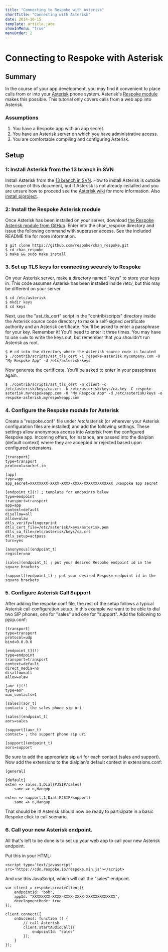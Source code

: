 ```yaml
---
title: "Connecting to Respoke with Asterisk"
shortTitle: "Connecting with Asterisk"
date: 2014-10-15
template: article.jade
showInMenu: "true"
menuOrder: 2
---
```


# Connecting to Respoke with Asterisk

## Summary

In the course of your app development, you may find it convenient to place calls from or into your [Asterisk](http://asterisk.org/) phone system. Asterisk's [Respoke module](https://github.com/respoke/chan_respoke) makes this possible. This tutorial only covers calls from a web app into Asterisk.

### Assumptions

1. You have a Respoke app with an app secret.
1. You have an Asterisk server on which you have administrative access.
1. You are comfortable compiling and configuring Asterisk.

## Setup

### 1: Install Asterisk from the 13 branch in SVN

Install Asterisk from the [13 branch in SVN](http://svn.asterisk.org/svn/asterisk/branches/13/). How to install Asterisk is outside the scope of this document, but if Asterisk is not already installed and you are unsure how to proceed see the [Asterisk wiki](https://wiki.asterisk.org/wiki/display/AST/Installing+Asterisk) for more information. Also [install pjproject](https://wiki.asterisk.org/wiki/display/AST/Building+and+Installing+pjproject).

### 2: Install the Respoke Asterisk module

Once Asterisk has been installed on your server, download [the Respoke Asterisk module from GitHub](https://github.com/respoke/chan_respoke). Enter into the chan_respoke directory and issue the following command with superuser access. See the included README file for more information.

    $ git clone https://github.com/respoke/chan_respoke.git
    $ cd chan_respoke
    $ make && sudo make install

### 3. Set up TLS keys for connecting securely to Respoke

On your Asterisk server, make a directory named "keys" to store your keys in. This code assumes Asterisk has been installed inside /etc/, but this may be different on your server.

    $ cd /etc/asterisk
    $ mkdir keys
    $ cd keys

Next, use the "ast_tls_cert" script in the "contrib/scripts" directory inside the Asterisk source code directory to make a self-signed certificate authority and an Asterisk certificate. You'll be asked to enter a passphrase for your key. Remember it! You'll need to enter it three times. You may have to use `sudo` to write the keys out, but remember that you shouldn't run Asterisk as root.

    $ # cd into the directory where the Asterisk source code is located
    $ ./contrib/scripts/ast_tls_cert -C respoke-asterisk.mycompany.com -O "My Respoke App" -d /etc/asterisk/keys

Now generate the certificate.  You'll be asked to enter in your passphrase again.

    $ ./contrib/scripts/ast_tls_cert -m client -c /etc/asterisk/keys/ca.crt -k /etc/asterisk/keys/ca.key -C respoke-asterisk.myrespokeapp.com -O "My Respoke App" -d /etc/asterisk/keys -o respoke-asterisk.myrespokeapp.com


### 4. Configure the Respoke module for Asterisk

Create a "respoke.conf" file under /etc/asterisk (or wherever your Asterisk configuration files are installed) and add the following settings. These settings allow anonymous access into Asterisk from the configured Respoke app. Incoming offers, for instance, are passed into the dialplan (default context) where they are accepted or rejected based upon configured extensions.

    [transport]
    type=transport
    protocol=socket.io

    [app]
    type=app
    app_secret=XXXXXXXX-XXXX-XXXX-XXXX-XXXXXXXXXXXXX ;Respoke app secret

    [endpoint_t](!) ; template for endpoints below
    type=endpoint
    transport=transport
    app=app
    context=default
    disallow=all
    allow=ulaw
    dtls_verify=fingerprint
    dtls_cert_file=/etc/asterisk/keys/asterisk.pem
    dtls_ca_file=/etc/asterisk/keys/ca.crt
    dtls_setup=actpass
    turn=yes

    [anonymous](endpoint_t)
    register=no

    [sales](endpoint_t) ; put your desired Respoke endpoint id in the square brackets

    [support](endpoint_t) ; put your desired Respoke endpoint id in the square brackets

### 5. Configure Asterisk Call Support

After adding the respoke.conf file, the rest of the setup follows a typical Asterisk call configuration setup. In this example we want to be able to dial two SIP phones, one for "sales" and one for "support". Add the following to pjsip.conf:

    [transport]
    type=transport
    protocol=udp
    bind=0.0.0.0

    [endpoint_t](!)
    type=endpoint
    transport=transport
    context=default
    direct_media=no
    disallow=all
    allow=ulaw

    [aor_t](!)
    type=aor
    max_contacts=1

    [sales](aor_t)
    contact= ; the sales phone sip uri

    [sales](endpoint_t)
    aors=sales

    [support](aor_t)
    contact= ; the support phone sip uri

    [support](endpoint_t)
    aors=support

Be sure to add the appropriate sip uri for each contact (sales and support). Now add the extensions to the dialplan's default context in extensions.conf:

    [general]

    [default]
    exten => sales,1,Dial(PJSIP/sales)
        same => n,Hangup

    exten => support,1,Dial(PJSIP/support)
        same => n,Hangup

That should be it!  Asterisk should now be ready to participate in a basic Respoke click to call scenario.

### 6. Call your new Asterisk endpoint.

All that's left to be done is to set up your web app to call your new Asterisk endpoint.

Put this in your HTML:

    <script type='text/javascript' src='https://cdn.respoke.io/respoke.min.js'></script>

And use this JavaScript, which will call the "sales" endpoint.

    var client = respoke.createClient({
        endpointId: "bob",
        appId: "XXXXXXXX-XXXX-XXXX-XXXX-XXXXXXXXXXXXX",
        developmentMode: true
    });

    client.connect({
        onSuccess: function () {
            // call Asterisk
            client.startAudioCall({
                endpointId: "sales"
            });
        }
    });
